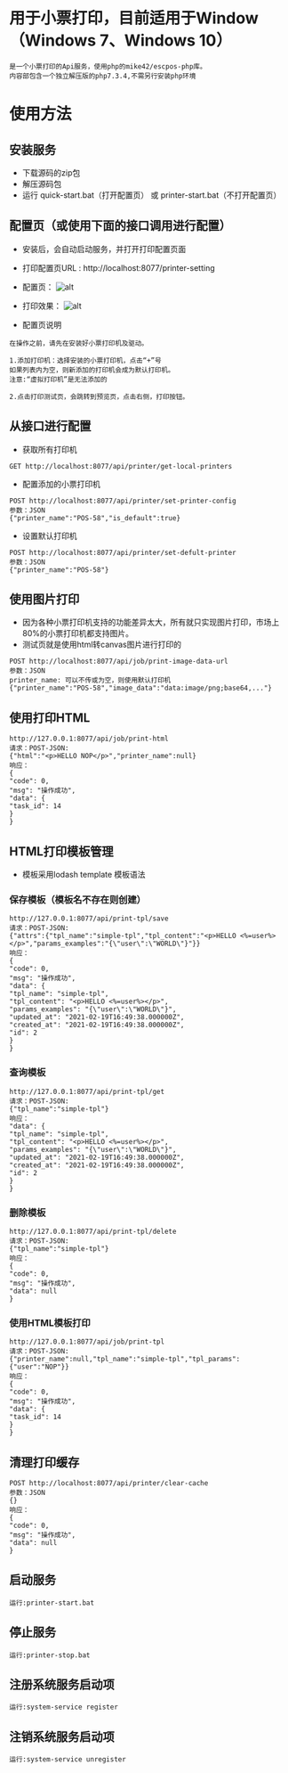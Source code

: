 # 用于小票打印，目前适用于Window（Windows 7、Windows 10）
    是一个小票打印的Api服务，使用php的mike42/escpos-php库。
    内容部包含一个独立解压版的php7.3.4,不需另行安装php环境

# 使用方法

## 安装服务
- 下载源码的zip包
- 解压源码包
- 运行 quick-start.bat（打开配置页） 或 printer-start.bat（不打开配置页）

## 配置页（或使用下面的接口调用进行配置）
- 安装后，会自动启动服务，并打开打印配置页面
- 打印配置页URL : http://localhost:8077/printer-setting
- 配置页：
![alt](./printer-setting.png)
- 打印效果：
![alt](./printer-test.jpg)

- 配置页说明
```
在操作之前，请先在安装好小票打印机及驱动。

1.添加打印机：选择安装的小票打印机，点击“+”号
如果列表内为空，则新添加的打印机会成为默认打印机。
注意:“虚拟打印机”是无法添加的

2.点击打印测试页，会跳转到预览页，点击右侧，打印按钮。
```

## 从接口进行配置
- 获取所有打印机
```
GET http://localhost:8077/api/printer/get-local-printers
```

- 配置添加的小票打印机
```$xslt
POST http://localhost:8077/api/printer/set-printer-config
参数：JSON
{"printer_name":"POS-58","is_default":true}
```

- 设置默认打印机
```$xslt
POST http://localhost:8077/api/printer/set-defult-printer
参数：JSON
{"printer_name":"POS-58"}
```

## 使用图片打印

- 因为各种小票打印机支持的功能差异太大，所有就只实现图片打印，市场上80%的小票打印机都支持图片。
- 测试页就是使用html转canvas图片进行打印的

```
POST http://localhost:8077/api/job/print-image-data-url
参数：JSON
printer_name: 可以不传或为空，则使用默认打印机
{"printer_name":"POS-58","image_data":"data:image/png;base64,..."}

```

## 使用打印HTML
```
http://127.0.0.1:8077/api/job/print-html
请求：POST-JSON:
{"html":"<p>HELLO NOP</p>","printer_name":null}
响应：
{
"code": 0,
"msg": "操作成功",
"data": {
"task_id": 14
}
}
```

## HTML打印模板管理 
- 模板采用lodash template 模板语法
### 保存模板（模板名不存在则创建）
```
http://127.0.0.1:8077/api/print-tpl/save
请求：POST-JSON:
{"attrs":{"tpl_name":"simple-tpl","tpl_content":"<p>HELLO <%=user%></p>","params_examples":"{\"user\":\"WORLD\"}"}}
响应：
{
"code": 0,
"msg": "操作成功",
"data": {
"tpl_name": "simple-tpl",
"tpl_content": "<p>HELLO <%=user%></p>",
"params_examples": "{\"user\":\"WORLD\"}",
"updated_at": "2021-02-19T16:49:38.000000Z",
"created_at": "2021-02-19T16:49:38.000000Z",
"id": 2
}
}
```
### 查询模板
```
http://127.0.0.1:8077/api/print-tpl/get
请求：POST-JSON:
{"tpl_name":"simple-tpl"}
响应：
"data": {
"tpl_name": "simple-tpl",
"tpl_content": "<p>HELLO <%=user%></p>",
"params_examples": "{\"user\":\"WORLD\"}",
"updated_at": "2021-02-19T16:49:38.000000Z",
"created_at": "2021-02-19T16:49:38.000000Z",
"id": 2
}
}
```
### 删除模板
```
http://127.0.0.1:8077/api/print-tpl/delete
请求：POST-JSON:
{"tpl_name":"simple-tpl"}
响应：
{
"code": 0,
"msg": "操作成功",
"data": null
}
```

### 使用HTML模板打印
```
http://127.0.0.1:8077/api/job/print-tpl
请求：POST-JSON:
{"printer_name":null,"tpl_name":"simple-tpl","tpl_params":{"user":"NOP"}}
响应：
{
"code": 0,
"msg": "操作成功",
"data": {
"task_id": 14
}
}
```

## 清理打印缓存
```$xslt
POST http://localhost:8077/api/printer/clear-cache
参数：JSON
{}
响应：
{
"code": 0,
"msg": "操作成功",
"data": null
}
```

## 启动服务
    运行:printer-start.bat

## 停止服务
    运行:printer-stop.bat

## 注册系统服务启动项
    运行:system-service register
    
## 注销系统服务启动项
    运行:system-service unregister


